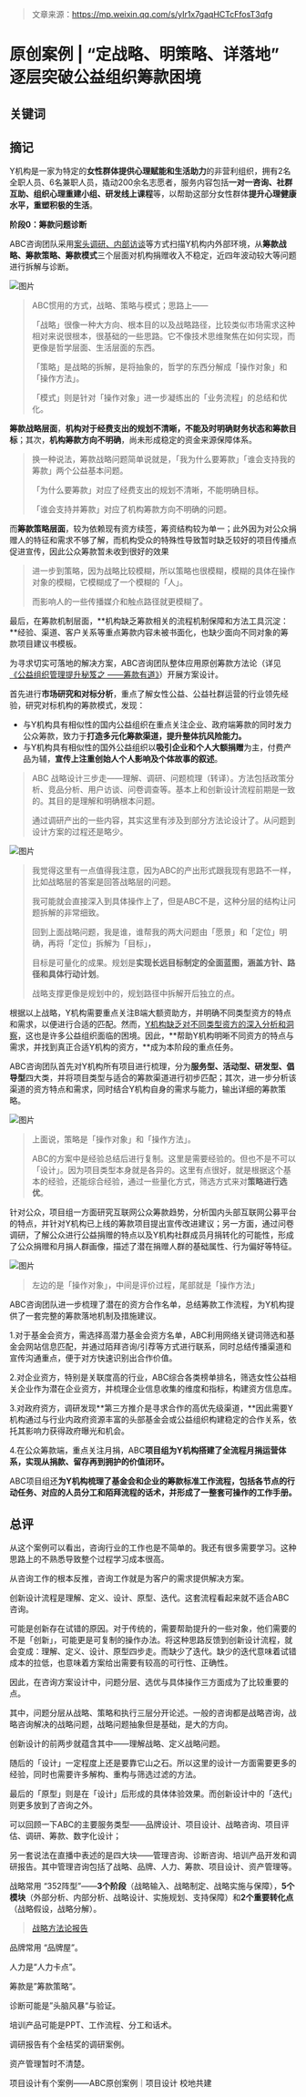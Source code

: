 > 文章来源：https://mp.weixin.qq.com/s/yIr1x7gaqHCTcFfosT3qfg

# 原创案例 | “定战略、明策略、详落地” 逐层突破公益组织筹款困境

## 关键词



## 摘记

Y机构是一家为特定的**女性群体提供心理赋能和生活助力**的非营利组织，拥有2名全职人员、6名兼职人员，撬动200余名志愿者，服务内容包括**一对一咨询、社群互助、组织心理重建小组、研发线上课程**等，以帮助这部分女性群体**提升心理健康水平，重塑积极的生活**。



**阶段0：筹款问题诊断** 

ABC咨询团队采用<u>案头调研、内部访谈</u>等方式扫描Y机构内外部环境，从**筹款战略、筹款策略、筹款模式**三个层面对机构捐赠收入不稳定，近四年波动较大等问题进行拆解与诊断。

![图片](https://mmbiz.qpic.cn/mmbiz_png/WkR16D6X8mPdbJQKicx8OGSZq7r1fDLzMziaDwCMsjWd7h0BfbuNlIX7fOLPiaRRibWsvq16qKmfzlNkcl1LhvJuYw/640?wx_fmt=png&tp=wxpic&wxfrom=5&wx_lazy=1&wx_co=1)

> ABC惯用的方式，战略、策略与模式；思路上——
>
> 「战略」很像一种大方向、根本目的以及战略路径，比较类似市场需求这种相对来说很根本，很基础的一些思路。它不像技术思维聚焦在如何实现，而更像是哲学层面、生活层面的东西。
>
> 「策略」是战略的拆解，是将抽象的，哲学的东西分解成「操作对象」和「操作方法」。
>
> 「模式」则是针对「操作对象」进一步凝练出的「业务流程」的总结和优化。

**筹款战略层面**，**机构对于经费支出的规划不清晰，不能及时明确财务状态和筹款目标**；其次，**机构筹款方向不明确**，尚未形成稳定的资金来源保障体系。

> 换一种说法，筹款战略问题简单说就是，「我为什么要筹款」「谁会支持我的筹款」两个公益基本问题。
>
> 「为什么要筹款」对应了经费支出的规划不清晰，不能明确目标。
>
> 「谁会支持并筹款」对应了机构筹款方向不明确的问题。

而**筹款策略层面**，较为依赖现有资方续签，筹资结构较为单一；此外因为对公众捐赠人的特征和需求不够了解，而机构受众的特殊性导致暂时缺乏较好的项目传播点促进宣传，因此公众筹款暂未收到很好的效果

> 进一步到策略，因为战略比较模糊，所以策略也很模糊，模糊的具体在操作对象的模糊，它模糊成了一个模糊的「人」。
>
> 而影响人的一些传播媒介和触点路径就更模糊了。

最后，在筹款机制层面，**机构缺乏筹款相关的流程机制保障和方法工具沉淀：**经验、渠道、客户关系等重点筹款内容未被书面化，也缺少面向不同对象的筹款项目建议书模板。

为寻求切实可落地的解决方案，ABC咨询团队整体应用原创筹款方法论（详见[《公益组织管理提升秘笈之 ——筹款有道》](https://mp.weixin.qq.com/s?__biz=MjM5MzA0MTk4MA==&mid=2651619453&idx=1&sn=387a843275036a2be260aaacc986f0e8&scene=21#wechat_redirect)）开展方案设计。

首先进行**市场研究和对标分析**，重点了解女性公益、公益社群运营的行业领先经验，研究对标机构的筹款模式，发现：

- 与Y机构具有相似性的国内公益组织在重点关注企业、政府端筹款的同时发力公众筹款，致力于**打造多元化筹款渠道，提升整体抗风险能力。**
- 与Y机构具有相似性的国外公益组织以**吸引企业和个人大额捐赠**为主，付费产品为辅，**宣传上注重创始人个人影响及个体故事的叙述**。

> ABC 战略设计三步走——理解、调研、问题梳理（转译）。方法包括政策分析、竞品分析、用户访谈、问卷调查等。基本上和创新设计流程前期是一致的。其目的是理解和明确根本问题。
>
> 通过调研产出的一些内容，其实这里有涉及到部分方法论设计了。从问题到设计方案的过程还是略少。

![图片](https://mmbiz.qpic.cn/mmbiz_png/WkR16D6X8mPdbJQKicx8OGSZq7r1fDLzMpHRDRTQibIQVqlChQRWK1YJCbFg90LdNRJXjVpgx0CD0pooJZGCBoBA/640?wx_fmt=png&tp=wxpic&wxfrom=5&wx_lazy=1&wx_co=1)

> 我觉得这里有一点值得我注意，因为ABC的产出形式跟我现有思路不一样，比如战略层的答案是回答战略层的问题。
>
> 我可能就会直接深入到具体操作上了，但是ABC不是，这种分层的结构让问题拆解的非常细致。
>
> 回到上面战略问题，我是谁，谁帮我的两大问题由「愿景」和「定位」明确，再将「定位」拆解为「目标」，
>
> 目标是可量化的成果。规划是**实现长远目标制定的全面蓝图，涵盖方针、路径和具体行动计划**。
>
> 战略支撑更像是规划中的，规划路径中拆解开后独立的点。

根据以上战略，Y机构需要重点关注B端大额资助方，并明确不同类型资方的特点和需求，以便进行合适的匹配。然而，<u>Y机构缺乏对不同类型资方的深入分析和洞察</u>，这也是许多公益组织面临的困境。因此，**帮助Y机构明晰不同资方的特点与需求，并找到真正合适Y机构的资方，**成为本阶段的重点任务。

ABC咨询团队首先对Y机构所有项目进行梳理，分为**服务型、活动型、研发型、倡导型**四大类，并将项目类型与适合的筹款渠道进行初步匹配；其次，进一步分析该渠道的资方特点和需求，同时结合Y机构自身的需求与能力，输出详细的筹款策略。

![图片](https://mmbiz.qpic.cn/mmbiz_png/WkR16D6X8mPdbJQKicx8OGSZq7r1fDLzMmrby9M5A53oD5avBqsBvcX32dYRuIBwe9fd39aQIdnwp2c5d8faxnA/640?wx_fmt=png&tp=wxpic&wxfrom=5&wx_lazy=1&wx_co=1)

> 上面说，策略是「操作对象」和「操作方法」。
>
> ABC的方案中是经验总结后进行复制。这里是需要经验的。但也不是不可以「设计」。因为项目类型本身就是各异的。这里有点很好，就是根据这个基本的经验，还能综合经验，通过一些量化方式，筛选方式来对**策略进行选优**。

针对公众，项目组一方面研究互联网公众筹款趋势，分析国内头部互联网公募平台的特点，并针对Y机构已上线的筹款项目提出宣传改进建议；另一方面，通过问卷调研，了解公众进行公益捐赠的特点以及Y机构社群成员月捐转化的可能性，形成了公众捐赠和月捐人群画像，描述了潜在捐赠人群的基础属性、行为偏好等特征。

![图片](https://mmbiz.qpic.cn/mmbiz_png/WkR16D6X8mPdbJQKicx8OGSZq7r1fDLzMw53IxIvmtPHodmZUDs6DicCiaicJIZuCfd8qT6smXIiacYg3Hh8b0JAx9w/640?wx_fmt=png&tp=wxpic&wxfrom=5&wx_lazy=1&wx_co=1)

> 左边的是「操作对象」，中间是评价过程，尾部就是「操作方法」

 ABC咨询团队进一步梳理了潜在的资方合作名单，总结筹款工作流程，为Y机构提供了一套完整的筹款落地机制及措施建议。

1.对于基金会资方，需选择高潜力基金会资方名单，ABC利用网络关键词筛选和基金会网站信息匹配，并通过陌拜咨询/引荐等方式进行联系，同时总结传播渠道和宣传沟通重点，便于对方快速识别出合作价值。

2.对企业资方，特别是关联度高的行业，ABC综合各类榜单排名，筛选女性公益相关企业作为潜在企业资方，并梳理企业信息收集的维度和指标，构建资方信息库。

3.对政府资方，调研发现**第三方推介是寻求合作的高优先级渠道，**因此需要Y机构通过与行业内政府资源丰富的头部基金会或公益组织构建稳定的合作关系，依托其影响力获得政府曝光和机会。

4.在公众筹款端，重点关注月捐，ABC**项目组为Y机构搭建了全流程月捐运营体系，实现从捐款、留存再到拥护的价值闭环。**

ABC项目组还**为Y机构梳理了基金会和企业的筹款标准工作流程，包括各节点的行动任务、对应的人员分工和陌拜流程的话术，并形成了一整套可操作的工作手册。**



## 总评

从这个案例可以看出，咨询行业的工作也是不简单的。我还有很多需要学习。这种思路上的不熟悉导致整个过程学习成本很高。

从咨询工作的根本反推，咨询工作就是为客户的需求提供解决方案。

创新设计流程是理解、定义、设计、原型、迭代。这套流程看起来就不适合ABC咨询。

可能是创新存在试错的原因。对于传统的，需要帮助提升的一些对象，他们需要的不是「创新」，可能更是可复制的操作办法。将这种思路反馈到创新设计流程，就会变成：理解、定义、设计、原型四步走。而缺少了迭代。缺少的迭代意味着试错成本的拉低，也意味着方案给出需要有较高的可行性、正确性。

因此，在咨询方案设计中，问题分层、选优与具体操作三方面成为了比较重要的点。

其中，问题分层从战略、策略和执行三层分开论述。一般的咨询都是战略咨询，战略咨询解决的战略问题，战略问题抽象但是基础，是大的方向。

创新设计的前两步就蕴含其中——理解战略、定义战略问题。

随后的「设计」一定程度上还是要靠它山之石。所以这里的设计一方面需要更多的经验，同时也需要许多解构、重构与筛选过滤的方法。

最后的「原型」则是在「设计」后形成的具体体验效果。而创新设计中的「迭代」则更多放到了咨询之外。



可以回顾一下ABC的主要服务类型——品牌设计、项目设计、战略咨询、项目评估、调研、筹款、数字化设计；

另一套说法在直播中表述的是四大块——管理咨询、诊断咨询、培训产品开发和调研报告。其中管理咨询包括了战略、品牌、人力、筹款、项目设计、资产管理等。

战略常用 “352阵型”——**3个阶段**（战略输入、战略制定、战略实施与保障），**5个模块**（外部分析、内部分析、战略设计、实施规划、支持保障）和**2个重要转化点**（战略假设，战略分解）。

> [战略方法论报告](https://mp.weixin.qq.com/s?__biz=MjM5MzA0MTk4MA==&mid=2651623455&idx=1&sn=c4f1f089b905ba7f08e7ae918b7a6c8b&scene=21#wechat_redirect)

品牌常用 “品牌屋”。

人力是“人力卡点”。

筹款是”筹款策略“。

诊断可能是”头脑风暴“与验证。

培训产品可能是PPT、工作流程、分工和话术。

调研报告有个金桔奖的调研案例。

资产管理暂时不清楚。

项目设计有个案例——ABC原创案例｜项目设计 校地共建